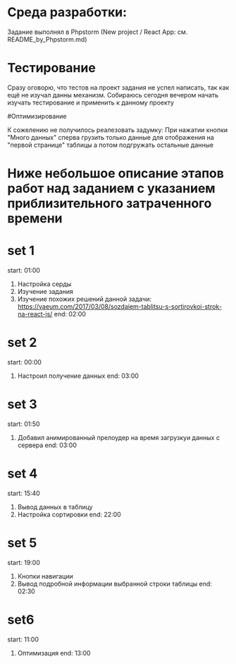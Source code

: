 # Среда разработки:
Задание выполнял в Phpstorm (New project / React App: см. README_by_Phpstorm.md)


# Тестирование
Сразу оговорю, что тестов на проект задания не успел написать, так как ещё не изучал данны механизм. Собираюсь сегодня вечером начать изучать тестирование и применить к данному проекту

#Оптимизирование

К сожелению не получилось реалезовать задумку: При нажатии кнопки "Много данных" сперва грузить только данные для отображения на "первой странице" таблицы а потом подгружать остальные данные

# Ниже небольшое описание этапов работ над заданием с указанием приблизительного затраченного времени

# set 1
start: 01:00
1) Настройка серды
2) Изучение задания
3) Изучение похожих решений данной задачи:
https://vaeum.com/2017/03/08/sozdaiem-tablitsu-s-sortirovkoi-strok-na-react-js/
end: 02:00

# set 2
start: 00:00
1) Настроил получение данных
end: 03:00

# set 3
start: 01:50
1) Добавил анимированный прелоудер на время загрузкуи данных с сервера
end: 03:00

# set 4
start: 15:40
1) Вывод данных в таблицу
2) Настройка сортировки
end: 22:00

# set 5
start: 19:00
1) Кнопки навигации 
2) Вывод подробной информации выбранной строки таблицы
end: 02:30

# set6
start: 11:00
1) Оптимизация 
end: 13:00